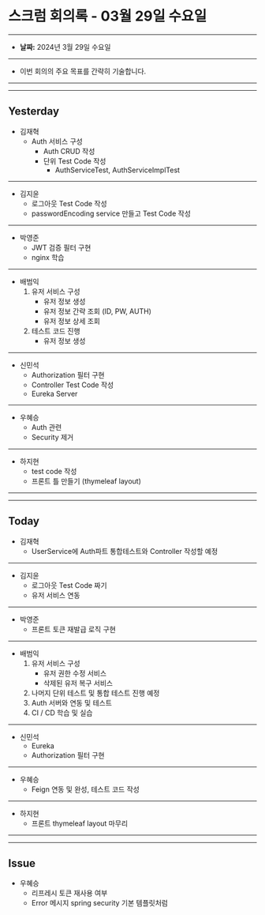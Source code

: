 # 스크럼 회의록 - 03월 29일 수요일

---

- **날짜:** 2024년 3월 29일 수요일

---

- 이번 회의의 주요 목표를 간략히 기술합니다.

---

---
## Yesterday
- 김재혁
  - Auth 서비스 구성
      - Auth CRUD 작성
      - 단위 Test Code 작성
          - AuthServiceTest, AuthServiceImplTest
---

- 김지윤
  - 로그아웃 Test Code 작성
  - passwordEncoding service 만들고 Test Code 작성
---

- 박영준
  - JWT 검증 필터 구현
  - nginx 학습
---

- 배범익
  1. 유저 서비스 구성
      - 유저 정보 생성
      - 유저 정보 간략 조회 (ID, PW, AUTH)
      - 유저 정보 상세 조회
  2. 테스트 코드 진행
      - 유저 정보 생성
---

- 신민석
    - Authorization 필터 구현
    - Controller Test Code 작성
    - Eureka Server

---

- 우혜승
    - Auth 관련
    - Security 제거
---

- 하지현
  - test code 작성
  - 프론트 틀 만들기 (thymeleaf layout)
---

---
## Today
- 김재혁
    - UserService에 Auth파트 통합테스트와 Controller 작성할 예정
---

- 김지윤
  - 로그아웃 Test Code 짜기
  - 유저 서비스 연동
---

- 박영준
    - 프론트 토큰 재발급 로직 구현
---

- 배범익
  1. 유저 서비스 구성
     - 유저 권한 수정 서비스
     - 삭제된 유저 복구 서비스
  2. 나머지 단위 테스트 및 통합 테스트 진행 예정
  3. Auth 서버와 연동 및 테스트
  4. CI / CD 학습 및 실습
---

- 신민석
  - Eureka
  - Authorization 필터 구현
---

- 우혜승
    - Feign 연동 및 완성, 테스트 코드 작성
---

- 하지현
    - 프론트 thymeleaf layout 마무리

---

---
## Issue
- 우혜승
    - 리프레시 토큰 재사용 여부
    - Error 메시지 spring security 기본 템플릿처럼